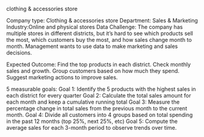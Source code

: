clothing & accessories store

Company type: Clothing & accessories store
Department: Sales & Marketing
Industry:Online and physical stores
Data Challenge:
The company has multiple stores in different districts, but it’s hard to see which products sell the most, which customers buy the most, 
and how sales change month to month. Management wants to use data to make marketing and sales decisions.

Expected Outcome:
Find the top products in each district.
Check monthly sales and growth.
Group customers based on how much they spend.
Suggest marketing actions to improve sales.

5 measurable goals:
Goal 1: Identify the 5 products with the highest sales in each district for every quarter
Goal 2: Calculate the total sales amount for each month and keep a cumulative running total 
Goal 3: Measure the percentage change in total sales from the previous month to the current month.
Goal 4: Divide all customers into 4 groups based on total spending in the past 12 months (top 25%, next 25%, etc)
Goal 5: Compute the average sales for each 3-month period to observe trends over time.
